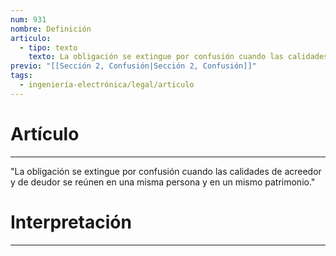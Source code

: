 ```yaml
---
num: 931
nombre: Definición
articulo:
  - tipo: texto
    texto: La obligación se extingue por confusión cuando las calidades de acreedor y de deudor se reúnen en una misma persona y en un mismo patrimonio.
previo: "[[Sección 2, Confusión|Sección 2, Confusión]]"
tags:
  - ingeniería-electrónica/legal/articulo
---
```

# Artículo
---
"La obligación se extingue por confusión cuando las calidades de acreedor y de deudor se reúnen en una misma persona y en un mismo patrimonio."

# Interpretación
---
